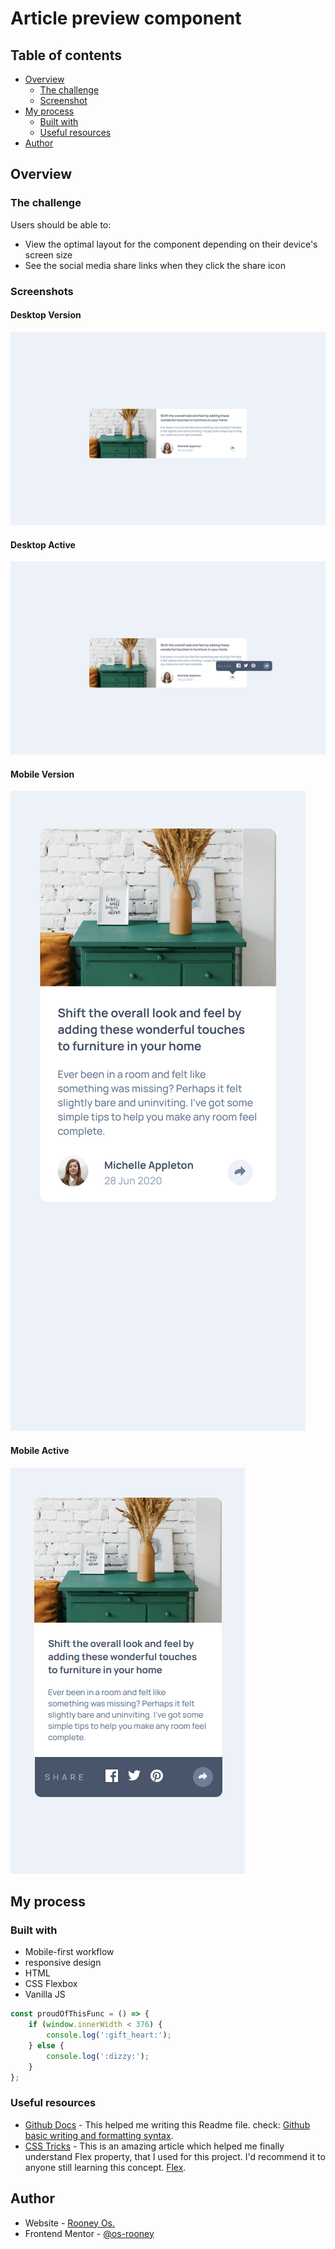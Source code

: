 # Article preview component

## Table of contents

-   [Overview](#overview)
    -   [The challenge](#the-challenge)
    -   [Screenshot](#screenshot)
-   [My process](#my-process)
    -   [Built with](#built-with)
    -   [Useful resources](#useful-resources)
-   [Author](#author)

## Overview

### The challenge

Users should be able to:

-   View the optimal layout for the component depending on their device's screen size
-   See the social media share links when they click the share icon

### Screenshots

#### Desktop Version

![Desktop](./screenshots/Desktop.png)

#### Desktop Active

![Desktop-Active](./screenshots/Desktop_active.png)

#### Mobile Version

![Mobile](./screenshots/Mobile.png)

#### Mobile Active

![Mobile-Active](./screenshots/Mobile_active.png)

## My process

### Built with

-   Mobile-first workflow
-   responsive design
-   HTML
-   CSS Flexbox
-   Vanilla JS

```js
const proudOfThisFunc = () => {
    if (window.innerWidth < 376) {
        console.log(':gift_heart:');
    } else {
        console.log(':dizzy:');
    }
};
```

### Useful resources

-   [Github Docs](https://docs.github.com/en) - This helped me writing this Readme file. check: [Github basic writing and formatting syntax](https://docs.github.com/en/github/writing-on-github/basic-writing-and-formatting-syntax#using-emoji).
-   [CSS Tricks](https://css-tricks.com/) - This is an amazing article which helped me finally understand Flex property, that I used for this project. I'd recommend it to anyone still learning this concept. [Flex](https://css-tricks.com/almanac/properties/f/flex/).

## Author

-   Website - [Rooney Os.](https://www.rooos.de)
-   Frontend Mentor - [@os-rooney](https://www.frontendmentor.io/profile/os-rooney)
